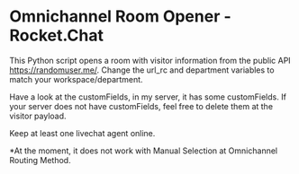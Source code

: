 # Omnichannel Room Opener - Rocket.Chat

This Python script opens a room with visitor information from the public API https://randomuser.me/.
Change the url_rc and department variables to match your workspace/department.

Have a look at the customFields, in my server, it has some customFields. If your server does not have customFields, feel free to delete them at the visitor payload.

Keep at least one livechat agent online.

*At the moment, it does not work with Manual Selection at Omnichannel Routing Method.
